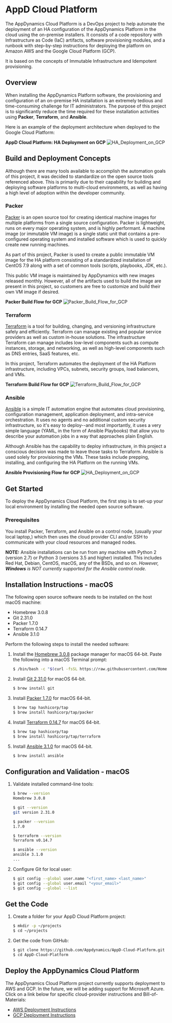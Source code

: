 # AppD Cloud Platform

The AppDynamics Cloud Platform is a DevOps project to help automate the deployment of an HA configuration
of the AppDynamics Platform in the cloud using the on-premise installers. It consists of a code repository
with Infrastructure as Code (IaC) artifacts, software provisioning modules, and a runbook with step-by-step
instructions for deploying the platform on Amazon AWS and the Google Cloud Platform (GCP).

It is based on the concepts of Immutable Infrastructure and Idempotent provisioning.

## Overview

When installing the AppDynamics Platform software, the provisioning and configuration of an on-premise HA
installation is an extremely tedious and time-consuming challenge for IT administrators. The purpose of this
project is to significantly reduce the time required for these installation activities using __Packer__,
__Terraform__, and __Ansible__.

Here is an example of the deployment architecture when deployed to the Google Cloud Platform:  

__AppD Cloud Platform: HA Deployment on GCP__
![HA_Deployment_on_GCP](./docs/images/AppD-Cloud-Platform-HA-Deployment-on-GCP.png)

## Build and Deployment Concepts

Although there are many tools available to accomplish the automation goals of this project, it was decided
to standardize on the open source tools referenced above. This is primarily due to their capability for
building and deploying software platforms to multi-cloud environments, as well as having a high level of
adoption within the developer community.

### Packer

[Packer](https://packer.io/) is an open source tool for creating identical machine images for multiple platforms
from a single source configuration. Packer is lightweight, runs on every major operating system, and is highly
performant. A machine image (or immutable VM image) is a single static unit that contains a pre-configured
operating system and installed software which is used to quickly create new running machines.  

As part of this project, Packer is used to create a public immutable VM image for the HA platform consisting of
a standardized installation of CentOS 7.9 along with a set of common tools (scripts, playbooks, JDK, etc.).  

This public VM image is maintained by AppDynamics with new images released monthly. However, all of the artifacts
used to build the image are present in this project, so customers are free to customize and build their own VM
image if desired.  

__Packer Build Flow for GCP__
![Packer_Build_Flow_for_GCP](./docs/images/AppD-Cloud-Platform-Packer-Build-Flow-for-GCP.png)

### Terraform

[Terraform](https://terraform.io/) is a tool for building, changing, and versioning infrastructure safely and
efficiently. Terraform can manage existing and popular service providers as well as custom in-house solutions.
The infrastructure Terraform can manage includes low-level components such as compute instances, storage, and
networking, as well as high-level components such as DNS entries, SaaS features, etc.  

In this project, Terraform automates the deployment of the HA Platform infrastructure, including VPCs, subnets,
security groups, load balancers, and VMs.  

__Terraform Build Flow for GCP__
![Terraform_Build_Flow_for_GCP](./docs/images/AppD-Cloud-Platform-Terraform-Build-Flow-for-GCP.png)

### Ansible

[Ansible](https://ansible.com/) is a simple IT automation engine that automates cloud provisioning, configuration
management, application deployment, and intra-service orchestration. It uses no agents and no additional custom
security infrastructure, so it's easy to deploy--and most importantly, it uses a very simple language (YAML, in
the form of Ansible Playbooks) that allow you to describe your automation jobs in a way that approaches plain
English.  

Although Ansible has the capability to deploy infrastructure, in this project a conscious decision was made to
leave those tasks to Terraform. Ansible is used solely for provisioning the VMs. These tasks include prepping,
installing, and configuring the HA Platform on the running VMs.  

__Ansible Provisioning Flow for GCP__
![HA_Deployment_on_GCP](./docs/images/AppD-Cloud-Platform-Ansible-Provisioning-Flow-for-GCP.png)

## Get Started

To deploy the AppDynamics Cloud Platform, the first step is to set-up your local environment by installing the
needed open source software.

### Prerequisites
You install Packer, Terraform, and Ansible on a control node, (usually your local laptop,) which then uses the
cloud provider CLI and/or SSH to communicate with your cloud resources and managed nodes.  

__NOTE:__ Ansible installations can be run from any machine with Python 2 (version 2.7) or Python 3
(versions 3.5 and higher) installed. This includes Red Hat, Debian, CentOS, macOS, any of the BSDs, and
so on. *However, __Windows__ is NOT currently supported for the Ansible control node.*

## Installation Instructions - macOS

The following open source software needs to be installed on the host macOS machine:

-	Homebrew 3.0.8
-	Git 2.31.0
-	Packer 1.7.0
-	Terraform 0.14.7
-	Ansible 3.1.0

Perform the following steps to install the needed software:

1.	Install the [Homebrew 3.0.8](https://brew.sh/) package manager for macOS 64-bit. Paste the following into a macOS Terminal prompt:  
    ```bash
    $ /bin/bash -c "$(curl -fsSL https://raw.githubusercontent.com/Homebrew/install/master/install.sh)"
    ```

2.	Install [Git 2.31.0](https://git-scm.com/downloads) for macOS 64-bit.  
    ```bash
    $ brew install git
    ```

3.	Install [Packer 1.7.0](https://www.packer.io/downloads.html) for macOS 64-bit.  
    ```bash
    $ brew tap hashicorp/tap
    $ brew install hashicorp/tap/packer
    ```

4.	Install [Terraform 0.14.7](https://www.terraform.io/downloads.html) for macOS 64-bit.  
    ```bash
    $ brew tap hashicorp/tap
    $ brew install hashicorp/tap/terraform
    ```

5.	Install [Ansible 3.1.0](https://ansible.com/) for macOS 64-bit.  
    ```bash
    $ brew install ansible
    ```

## Configuration and Validation - macOS

1.	Validate installed command-line tools:

    ```bash
    $ brew --version
    Homebrew 3.0.8

    $ git --version
    git version 2.31.0

    $ packer --version
    1.7.0

    $ terraform --version
    Terraform v0.14.7

    $ ansible --version
    ansible 3.1.0
    ...
    ```

2.	Configure Git for local user:

    ```bash
    $ git config --global user.name "<first_name> <last_name>"
    $ git config --global user.email "<your_email>"
    $ git config --global --list
    ```

## Get the Code

1.	Create a folder for your AppD Cloud Platform project:

    ```bash
    $ mkdir -p ~/projects
    $ cd ~/projects
    ```

2.	Get the code from GitHub:

    ```bash
    $ git clone https://github.com/Appdynamics/AppD-Cloud-Platform.git
    $ cd AppD-Cloud-Platform
    ```

## Deploy the AppDynamics Cloud Platform

The AppDynamics Cloud Platform project currently supports deployment to AWS and GCP. In the future, we will
be adding support for Microsoft Azure. Click on a link below for specific cloud-provider instructions and
Bill-of-Materials:

-	[AWS Deployment Instructions](./docs/AWS_DEPLOYMENT_INSTRUCTIONS.md)
-	[GCP Deployment Instructions](./docs/GCP_DEPLOYMENT_INSTRUCTIONS.md)
